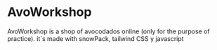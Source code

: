 # AvoWorkshop
AvoWorkshop  is a shop of avocodados online (only for the purpose of practice). it´s made with snowPack, tailwind CSS y javascript
